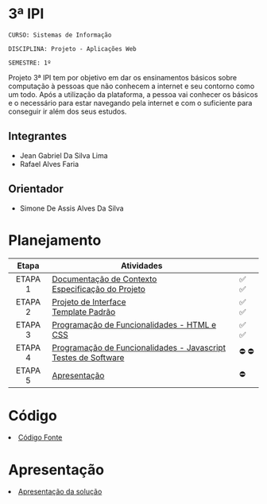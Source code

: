 # 3ª IPI

`CURSO: Sistemas de Informação`

`DISCIPLINA: Projeto - Aplicações Web`

`SEMESTRE: 1º`

Projeto 3ª IPI tem por objetivo em dar os ensinamentos básicos sobre computação à pessoas que não conhecem a internet e seu contorno como um todo.
Após a utilização da plataforma, a pessoa vai conhecer os básicos e o necessário para estar navegando pela internet e com o suficiente para conseguir ir além dos seus estudos.

## Integrantes

* Jean Gabriel Da Silva Lima  
* Rafael Alves Faria

## Orientador

* Simone De Assis Alves Da Silva

# Planejamento

| Etapa         | Atividades ||
|  :----:   | ----------- | --- |
| ETAPA 1         |[Documentação de Contexto](docs/context.md) <br> [Especificação do Projeto](docs/especification.md) | ✅ ✅|
| ETAPA 2         |[Projeto de Interface](docs/interface.md) <br> [Template Padrão](docs/template.md) | ✅ ✅ |
| ETAPA 3         |[Programação de Funcionalidades - HTML e CSS](docs/development.md) | ✅ ✅ |
| ETAPA 4        |[Programação de Funcionalidades - Javascript](docs/development.md) <br> [Testes de Software ](docs/tests.md) | ⛔️ ⛔️ |
| ETAPA 5         | [Apresentação](presentation/README.md) | ⛔️ 

# Código

<li><a href="src/README.md"> Código Fonte</a></li>

# Apresentação

<li><a href="presentation/README.md"> Apresentação da solução</a></li>

